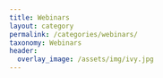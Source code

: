 ```yaml
---
title: Webinars
layout: category
permalink: /categories/webinars/
taxonomy: Webinars
header:
  overlay_image: /assets/img/ivy.jpg
---
```


